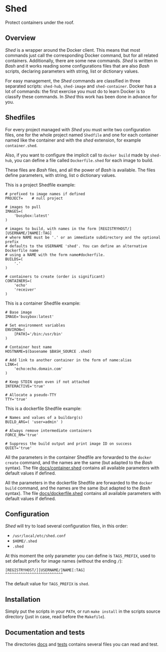 # Shed

Protect containers under the roof.

## Overview

_Shed_ is a wrapper around the Docker client. This means that most
commands just call the corresponding Docker command, but for all related
containers. Additionally, there are some new commands.
_Shed_ is written in _Bash_ and it works reading some configurations files that
are also _Bash_ scripts, declaring parameters with string, list or dictionary values.

For easy management, the _Shed_ commands are classified in three separated
scripts: `shed-hub`, `shed-image` and `shed-container`.  Docker has a lot of
commands: the first exercise you must do to learn Docker is to classify these
commands. In _Shed_ this work has been done in advance for you.

## Shedfiles

For every project managed with _Shed_ you must write two configuration files,
one for the whole project named `Shedfile` and one for each container named like
the container and with the _shed_ extension, for example `container.shed`.

Also, if you want to configure the implicit call to `docker build` made by `shed-hub`,
you  can define a file called `Dockerfile.shed` for each image to build.

These files are _Bash_ files, and all the power of _Bash_ is available. The files
define parameters, with string, list o dictionary values. 

This is a project Shedfile example:

    # prefixed to image names if defined
    PROJECT=	# null project

    # images to pull
    IMAGES=(
        'busybox:latest'
    )

    # images to build, with names in the form [REGISTRYHOST/][USERNAME/]NAME[:TAG]
    # where NAME must be '.' or an immediate subdirectory and the optional prefix
    # defaults to the USERNAME 'shed'. You can define an alternative Dockerfile name 
    # using a NAME with the form name#dockerfile.
    BUILDS=(
        '.'
    )

    # containers to create (order is significant)
    CONTAINERS=(
        'echo'
        'receiver'
    )

This is a container Shedfile example:

    # Base image
    IMAGE='busybox:latest'

    # Set environment variables
    ENVIRON=(
        [PATH]='/bin:/usr/bin'
    )

    # Container host name
    HOSTNAME=$(basename $BASH_SOURCE .shed)

    # Add link to another container in the form of name:alias
    LINK=(
        'echo:echo.domain.com'
    )

    # Keep STDIN open even if not attached
    INTERACTIVE='true'

    # Allocate a pseudo-TTY
    TTY='true'

This is a dockerfile Shedfile example:

    # Names and values of a buildarg(s)
    BUILD_ARG=( 'user=admin' )

    # Always remove intermediate containers
    FORCE_RM='true'

    # Suppress the build output and print image ID on success
    QUIET='true'

All the parameters in the container Shedfile are forwarded to the `docker create` command,
and the names are the same (but adapted to the _Bash_ syntax). The file
[docs/container.shed](docs/container.shed) contains all available parameters
with default values if defined.

All the parameters in the dockerfile Shedfile are forwarded to the `docker build` command,
and the names are the same (but adapted to the _Bash_ syntax). The file
[docs/dockerfile.shed](docs/dockerfile.shed) contains all available parameters
with default values if defined.

## Configuration

_Shed_ will try to load several configuration files, in this order:

- `/usr/local/etc/shed.conf`
- `$HOME/.shed`
- `.shed`

At this moment the only parameter you can define is
`TAGS_PREFIX`, used to set default prefix for image names (without the ending `/`):

    [REGISTRYHOST/][USERNAME/]NAME[:TAG]
    ^^^^^^^^^^^^^^^^^^^^^^^^^^

The default value for `TAGS_PREFIX` is `shed`.

## Installation

Simply put the scripts in your `PATH`, or run `make install` in the scripts
source directory (just in case, read before the `Makefile`).

## Documentation and tests

The directories [docs](./docs) and [tests](./tests) contains several files you
can read and test.

<!--
vim:syntax=markdown:et:ts=4:sw=4:ai
-->
